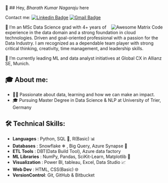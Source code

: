 👋 ## Hey, *Bharath Kumar Nagaraju* here   

Contact me: [![Linkedin Badge](https://img.shields.io/badge/-Bharath%20Kumar%20Nagaraju-blue?style=flat-square&logo=Linkedin&logoColor=white&link=https://www.linkedin.com/in/bharath-kumar-nagaraju-6545511a1/)](https://www.linkedin.com/in/bharath-kumar-nagaraju-6545511a1/)
[![Gmail Badge](https://img.shields.io/badge/-bharathkumarnagaraju9@gmail.com-c14438?style=flat-square&logo=Gmail&logoColor=white&link=mailto:bharathkumarnagaraju9@gmail.com)](mailto:bharathkumarnagaraju9@gmail.com)

<img src = 'https://github.com/MarikIshtar007/MarikIshtar007/blob/master/images/matrix.gif' alt = 'Awesome Matrix Code' align='right'/>



👀 I’m an MSc Data Science grad with 4+ years of experience in the data domain and a strong foundation in cloud technologies. Driven and goal-oriented professional with a passion for the Data Industry.
I am recognized as a dependable team player with strong critical thinking, creativity, time management, and leadership skills.

🌱 I’m currently leading ML and data analyst initiatives at Global CX in Allianz SE, Munich.
  
## 🎓 **About me**:

- 👨‍💻 Passionate about data, learning and how we can make an impact.
- 🎓 Pursuing Master Degree in Data Science & NLP at University of Trier, Germany

## **🛠️ Technical Skills**:

- **Languages**     :  Python, SQL 📜, R(Basic) 📊
- **Databases**     :  Snowflake ❄ , Big Query, Azure Synapse 📁
- **ETL Tools**     :  DBT(Data Build Tool), Azure data factory 
- **ML Libraries**  :  NumPy, Pandas, SciKit-Learn, Matplotlib 🤖
- **Visualization** :  Power BI, tableau, Excel, Data Studio 📈
- **Web Dev**       :  HTML, CSS(Basic) 🌐
- **VersionControl**:  Git, GitHub & Bitbucket

  
<!---
gutlapallihemanth/gutlapallihemanth is a ✨ special ✨ repository because its `README.md` (this file) appears on your GitHub profile.
You can click the Preview link to take a look at your changes.
--->
